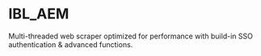 # IBL_AEM

Multi-threaded web scraper optimized for performance with build-in SSO authentication & advanced functions.

